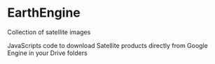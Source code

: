 # EarthEngine
Collection of satellite images 

JavaScripts code to download Satellite products directly from Google Engine in your Drive folders 
